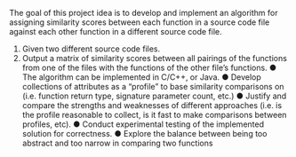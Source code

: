 The goal of this project idea is to develop and implement an algorithm for assigning similarity
scores between each function in a source code file against each other function in a different
source code file.
1. Given two different source code files.
2. Output a matrix of similarity scores between all pairings of the functions from one of the
files with the functions of the other file’s functions.
● The algorithm can be implemented in C/C++, or Java.
● Develop collections of attributes as a “profile” to base similarity comparisons on (i.e.
function return type, signature parameter count, etc.)
● Justify and compare the strengths and weaknesses of different approaches (i.e. is the
profile reasonable to collect, is it fast to make comparisons between profiles, etc).
● Conduct experimental testing of the implemented solution for correctness.
● Explore the balance between being too abstract and too narrow in comparing two
functions
